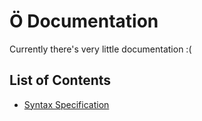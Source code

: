 # Ö Documentation

Currently there's very little documentation :(

## List of Contents

* [Syntax Specification](spec.md)
